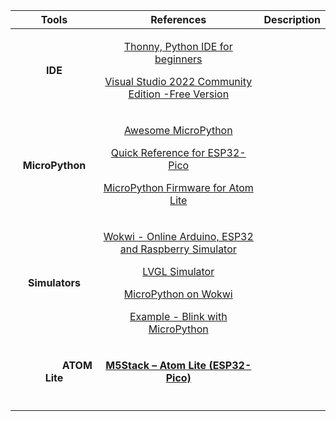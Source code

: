 ﻿|Tools|**References**|**Description**|
| :-: | :-: | :-: |
|<p></p><p>**IDE**</p>|<p>[Thonny, Python IDE for beginners](https://thonny.org/)</p><p>[Visual Studio 2022 Community Edition -Free Version](https://visualstudio.microsoft.com/vs/community/)</p>||
|<p></p><p></p><p>**MicroPython**</p>|<p>[Awesome MicroPython](https://awesome-micropython.com/)</p><p>[Quick Reference for ESP32-Pico](https://docs.micropython.org/en/latest/esp32/quickref.html)</p><p>[MicroPython Firmware for Atom Lite](https://micropython.org/download/M5STACK_ATOM/)</p>||
|<p></p><p></p><p>**Simulators**</p>|<p>[Wokwi - Online Arduino, ESP32 and Raspberry Simulator](https://wokwi.com/)</p><p>[LVGL Simulator](https://docs.lvgl.io/master/examples.html)</p><p>[MicroPython on Wokwi](https://docs.wokwi.com/guides/micropython)</p><p>[Example - Blink with MicroPython](https://wokwi.com/projects/300504213470839309) </p><p></p>||
|<p></p><p>`         `**ATOM Lite**</p>|<p>[**M5Stack – Atom Lite (ESP32-Pico)**](https://docs.m5stack.com/en/core/atom_lite)</p><p></p>||
|<p></p><p></p><p></p><p></p>|||

